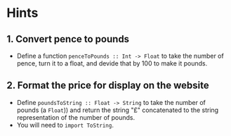 # Hints

## 1. Convert pence to pounds

- Define a function `penceToPounds :: Int -> Float` to take the number of pence, turn it to a float, and devide that by 100 to make it pounds.

## 2. Format the price for display on the website

- Define `poundsToString :: Float -> String` to take the number of pounds (a `Float`)) and return the string "£" concatenated to the string representation of the number of pounds.
- You will need to `import ToString`.
